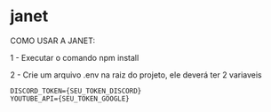 # janet

COMO USAR A JANET:

1 - Executar o comando npm install

2 - Crie um arquivo .env na raiz do projeto, ele deverá ter 2 variaveis
```
DISCORD_TOKEN={SEU_TOKEN_DISCORD}
YOUTUBE_API={SEU_TOKEN_GOOGLE}
```
